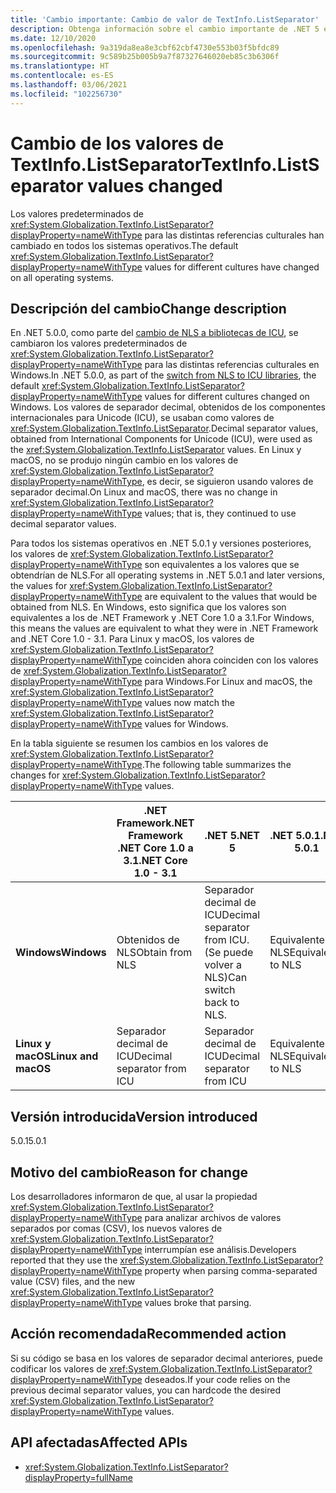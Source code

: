 ```yaml
---
title: 'Cambio importante: Cambio de valor de TextInfo.ListSeparator'
description: Obtenga información sobre el cambio importante de .NET 5 en el que el valor predeterminado de TextInfo.ListSeparator se ha cambiado entre las versiones 5.0 y 5.0.1.
ms.date: 12/10/2020
ms.openlocfilehash: 9a319da8ea8e3cbf62cbf4730e553b03f5bfdc89
ms.sourcegitcommit: 9c589b25b005b9a7f87327646020eb85c3b6306f
ms.translationtype: HT
ms.contentlocale: es-ES
ms.lasthandoff: 03/06/2021
ms.locfileid: "102256730"
---
```

# <a name="textinfolistseparator-values-changed"></a><span data-ttu-id="bfea2-103">Cambio de los valores de TextInfo.ListSeparator</span><span class="sxs-lookup"><span data-stu-id="bfea2-103">TextInfo.ListSeparator values changed</span></span>

<span data-ttu-id="bfea2-104">Los valores predeterminados de <xref:System.Globalization.TextInfo.ListSeparator?displayProperty=nameWithType> para las distintas referencias culturales han cambiado en todos los sistemas operativos.</span><span class="sxs-lookup"><span data-stu-id="bfea2-104">The default <xref:System.Globalization.TextInfo.ListSeparator?displayProperty=nameWithType> values for different cultures have changed on all operating systems.</span></span>

## <a name="change-description"></a><span data-ttu-id="bfea2-105">Descripción del cambio</span><span class="sxs-lookup"><span data-stu-id="bfea2-105">Change description</span></span>

<span data-ttu-id="bfea2-106">En .NET 5.0.0, como parte del [cambio de NLS a bibliotecas de ICU](icu-globalization-api.md), se cambiaron los valores predeterminados de <xref:System.Globalization.TextInfo.ListSeparator?displayProperty=nameWithType> para las distintas referencias culturales en Windows.</span><span class="sxs-lookup"><span data-stu-id="bfea2-106">In .NET 5.0.0, as part of the [switch from NLS to ICU libraries](icu-globalization-api.md), the default <xref:System.Globalization.TextInfo.ListSeparator?displayProperty=nameWithType> values for different cultures changed on Windows.</span></span> <span data-ttu-id="bfea2-107">Los valores de separador decimal, obtenidos de los componentes internacionales para Unicode (ICU), se usaban como valores de <xref:System.Globalization.TextInfo.ListSeparator>.</span><span class="sxs-lookup"><span data-stu-id="bfea2-107">Decimal separator values, obtained from International Components for Unicode (ICU), were used as the <xref:System.Globalization.TextInfo.ListSeparator> values.</span></span> <span data-ttu-id="bfea2-108">En Linux y macOS, no se produjo ningún cambio en los valores de <xref:System.Globalization.TextInfo.ListSeparator?displayProperty=nameWithType>, es decir, se siguieron usando valores de separador decimal.</span><span class="sxs-lookup"><span data-stu-id="bfea2-108">On Linux and macOS, there was no change in <xref:System.Globalization.TextInfo.ListSeparator?displayProperty=nameWithType> values; that is, they continued to use decimal separator values.</span></span>

<span data-ttu-id="bfea2-109">Para todos los sistemas operativos en .NET 5.0.1 y versiones posteriores, los valores de <xref:System.Globalization.TextInfo.ListSeparator?displayProperty=nameWithType> son equivalentes a los valores que se obtendrían de NLS.</span><span class="sxs-lookup"><span data-stu-id="bfea2-109">For all operating systems in .NET 5.0.1 and later versions, the values for <xref:System.Globalization.TextInfo.ListSeparator?displayProperty=nameWithType> are equivalent to the values that would be obtained from NLS.</span></span> <span data-ttu-id="bfea2-110">En Windows, esto significa que los valores son equivalentes a los de .NET Framework y .NET Core 1.0 a 3.1.</span><span class="sxs-lookup"><span data-stu-id="bfea2-110">For Windows, this means the values are equivalent to what they were in .NET Framework and .NET Core 1.0 - 3.1.</span></span> <span data-ttu-id="bfea2-111">Para Linux y macOS, los valores de <xref:System.Globalization.TextInfo.ListSeparator?displayProperty=nameWithType> coinciden ahora coinciden con los valores de <xref:System.Globalization.TextInfo.ListSeparator?displayProperty=nameWithType> para Windows.</span><span class="sxs-lookup"><span data-stu-id="bfea2-111">For Linux and macOS, the <xref:System.Globalization.TextInfo.ListSeparator?displayProperty=nameWithType> values now match the <xref:System.Globalization.TextInfo.ListSeparator?displayProperty=nameWithType> values for Windows.</span></span>

<span data-ttu-id="bfea2-112">En la tabla siguiente se resumen los cambios en los valores de <xref:System.Globalization.TextInfo.ListSeparator?displayProperty=nameWithType>.</span><span class="sxs-lookup"><span data-stu-id="bfea2-112">The following table summarizes the changes for <xref:System.Globalization.TextInfo.ListSeparator?displayProperty=nameWithType> values.</span></span>

| | <span data-ttu-id="bfea2-113">.NET Framework</span><span class="sxs-lookup"><span data-stu-id="bfea2-113">.NET Framework</span></span><br/><span data-ttu-id="bfea2-114">.NET Core 1.0 a 3.1</span><span class="sxs-lookup"><span data-stu-id="bfea2-114">.NET Core 1.0 - 3.1</span></span> | <span data-ttu-id="bfea2-115">.NET 5</span><span class="sxs-lookup"><span data-stu-id="bfea2-115">.NET 5</span></span> | <span data-ttu-id="bfea2-116">.NET 5.0.1</span><span class="sxs-lookup"><span data-stu-id="bfea2-116">.NET 5.0.1</span></span> |
-|-|-|-
| <span data-ttu-id="bfea2-117">**Windows**</span><span class="sxs-lookup"><span data-stu-id="bfea2-117">**Windows**</span></span> | <span data-ttu-id="bfea2-118">Obtenidos de NLS</span><span class="sxs-lookup"><span data-stu-id="bfea2-118">Obtain from NLS</span></span> | <span data-ttu-id="bfea2-119">Separador decimal de ICU</span><span class="sxs-lookup"><span data-stu-id="bfea2-119">Decimal separator from ICU.</span></span><br/><span data-ttu-id="bfea2-120">(Se puede volver a NLS)</span><span class="sxs-lookup"><span data-stu-id="bfea2-120">Can switch back to NLS.</span></span> | <span data-ttu-id="bfea2-121">Equivalentes a NLS</span><span class="sxs-lookup"><span data-stu-id="bfea2-121">Equivalent to NLS</span></span> |
| <span data-ttu-id="bfea2-122">**Linux y macOS**</span><span class="sxs-lookup"><span data-stu-id="bfea2-122">**Linux and macOS**</span></span> | <span data-ttu-id="bfea2-123">Separador decimal de ICU</span><span class="sxs-lookup"><span data-stu-id="bfea2-123">Decimal separator from ICU</span></span> | <span data-ttu-id="bfea2-124">Separador decimal de ICU</span><span class="sxs-lookup"><span data-stu-id="bfea2-124">Decimal separator from ICU</span></span> | <span data-ttu-id="bfea2-125">Equivalentes a NLS</span><span class="sxs-lookup"><span data-stu-id="bfea2-125">Equivalent to NLS</span></span> |

## <a name="version-introduced"></a><span data-ttu-id="bfea2-126">Versión introducida</span><span class="sxs-lookup"><span data-stu-id="bfea2-126">Version introduced</span></span>

<span data-ttu-id="bfea2-127">5.0.1</span><span class="sxs-lookup"><span data-stu-id="bfea2-127">5.0.1</span></span>

## <a name="reason-for-change"></a><span data-ttu-id="bfea2-128">Motivo del cambio</span><span class="sxs-lookup"><span data-stu-id="bfea2-128">Reason for change</span></span>

<span data-ttu-id="bfea2-129">Los desarrolladores informaron de que, al usar la propiedad <xref:System.Globalization.TextInfo.ListSeparator?displayProperty=nameWithType> para analizar archivos de valores separados por comas (CSV), los nuevos valores de <xref:System.Globalization.TextInfo.ListSeparator?displayProperty=nameWithType> interrumpían ese análisis.</span><span class="sxs-lookup"><span data-stu-id="bfea2-129">Developers reported that they use the <xref:System.Globalization.TextInfo.ListSeparator?displayProperty=nameWithType> property when parsing comma-separated value (CSV) files, and the new <xref:System.Globalization.TextInfo.ListSeparator?displayProperty=nameWithType> values broke that parsing.</span></span>

## <a name="recommended-action"></a><span data-ttu-id="bfea2-130">Acción recomendada</span><span class="sxs-lookup"><span data-stu-id="bfea2-130">Recommended action</span></span>

<span data-ttu-id="bfea2-131">Si su código se basa en los valores de separador decimal anteriores, puede codificar los valores de <xref:System.Globalization.TextInfo.ListSeparator?displayProperty=nameWithType> deseados.</span><span class="sxs-lookup"><span data-stu-id="bfea2-131">If your code relies on the previous decimal separator values, you can hardcode the desired <xref:System.Globalization.TextInfo.ListSeparator?displayProperty=nameWithType> values.</span></span>

## <a name="affected-apis"></a><span data-ttu-id="bfea2-132">API afectadas</span><span class="sxs-lookup"><span data-stu-id="bfea2-132">Affected APIs</span></span>

- <xref:System.Globalization.TextInfo.ListSeparator?displayProperty=fullName>

<!--

#### Category

- Globalization

### Affected APIs

- `P:System.Globalization.TextInfo.ListSeparator`

-->
